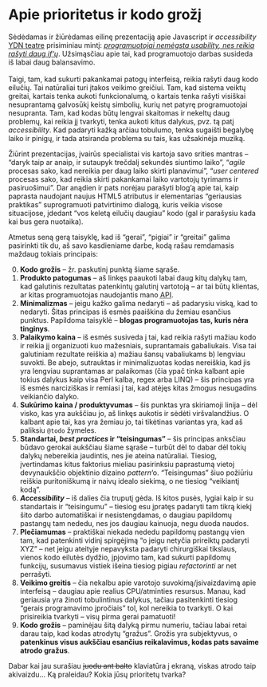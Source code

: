 # Apie prioritetus ir kodo grožį

<p>Sėdėdamas ir žiūrėdamas eilinę prezentaciją apie Javascript ir <i>accessibility</i> <a href="http://developer.yahoo.net/blogs/theater/">YDN teatre</a> prisiminiau mintį: <em><a href="http://www.sadauskas.lt/index.php/2007/04/09/usability-ir-programuotojai/">programuotojai nemėgsta <i>usability</i>, nes reikia rašyti daug <i>if</i>‘ų</a></em>. Užsimąsčiau apie tai, kad programuotojo darbas susideda iš labai daug balansavimo.<br>
<span id="more-280"></span><br>
Taigi, tam, kad sukurti pakankamai patogų interfeisą, reikia rašyti daug kodo eilučių. Tai natūraliai turi įtakos veikimo greičiui. Tam, kad sistema veiktų greitai, kartais tenka aukoti funkcionalumą, o kartais tenka rašyti visiškai nesuprantamą galvosūkį keistų simbolių, kurių net patyrę programuotojai nesupranta. Tam, kad kodas būtų lengvai skaitomas ir nekeltų daug problemų, kai reikia jį tvarkyti, tenka aukoti kitus dalykus, pvz. tą patį <i>accessibility</i>. Kad padaryti kažką arčiau tobulumo, tenka sugaišti begalybę laiko ir pinigų, ir tada atsiranda problema su tais, kas užsakinėja muziką.</p>
<p>Žiūrint prezentacijas, įvairūs specialistai vis kartoja savo srities mantras – “daryk taip ar anaip, ir sutaupyk trečdalį sekundės siuntimo laiko”, “<i>agile</i> procesas sako, kad nereikia per daug laiko skirti planavimui”, “<i>user centered</i> procesas sako, kad reikia skirti pakankamai laiko vartotojų tyrimams ir pasiruošimui”. Dar anądien ir pats norėjau parašyti blog’ą apie tai, kaip paprasta naudojant naujus HTML5 atributus ir elementarias “geriausias praktikas” suprogramuoti patvirtinimo dialogą, kuris veikia visose situacijose, įdedant “vos keletą eilučių daugiau” kodo (gal ir parašysiu kada kai bus gera nuotaika).</p>
<p>Atmetus seną gerą taisyklę, kad iš “gerai”, “pigiai” ir “greitai” galima pasirinkti tik du, aš savo kasdieniame darbe, kodą rašau remdamasis maždaug tokiais principais:</p>
<ol start="0">
<li><strong>Kodo grožis</strong> – žr. paskutinį punktą šiame sąraše.</li>
<li><strong>Produkto patogumas</strong> – aš linkęs paaukoti labai daug kitų dalykų tam, kad galutinis rezultatas patenkintų galutinį vartotoją – ar tai būtų klientas, ar kitas programuotojas naudojantis mano <abbr title="Application Programming Interface">API</abbr>.</li>
<li><strong>Minimalizmas</strong> – jeigu kažko galima nedaryti – aš padarysiu viską, kad to nedaryti. Šitas principas iš esmės paaiškina du žemiau esančius punktus. Papildoma taisyklė – <strong>blogas programuotojas tas, kuris nėra tinginys</strong>.</li>
<li><strong>Palaikymo kaina</strong> – iš esmės susiveda į tai, kad reikia rašyti mažiau kodo ir reikia jį organizuoti kuo mažesniais, suprantamais gabaliukais. Visa tai galutiniam rezultate reiškia a) mažiau šansų vabaliukams b) lengviau suvokti. Be abejo, sutrauktas ir minimalizuotas kodas nereiškia, kad jis yra lengviau suprantamas ar palaikomas (čia ypač tinka kalbant apie tokius dalykus kaip visa Perl kalba, regex arba LINQ) – šis principas yra iš esmės narciziškas ir remiasi į tai, kad atėjęs kitas žmogus nesugadins veikiančio dalyko.</li>
<li><strong>Sukūrimo kaina / produktyvumas</strong> – šis punktas yra skiriamoji linija – dėl visko, kas yra aukščiau jo, aš linkęs aukotis ir sėdėti viršvalandžius. O kalbant apie tai, kas yra žemiau jo, tai tikėtinas variantas yra, kad aš paliksiu <code>@todo</code> žymeles.</li>
<li><strong>Standartai, <i>best practices</i> ir “teisingumas”</strong> – šis principas anksčiau būdavo gerokai aukščiau šiame sąraše – turbūt dėl to dabar dėl tokių dalykų nebereikia jaudintis, nes jie ateina natūraliai. Tiesiog, įvertindamas kitus faktorius mieliau pasirinksiu paprastumą vietoj devynaukščio objektinio dizaino <i>pattern</i>‘o. “Teisingumas” šiuo požiūriu reiškia puritoniškumą ir naivų idealo siekimą, o ne tiesiog “veikiantį kodą”.</li>
<li><strong><i>Accessibility</i></strong> – iš dalies čia truputį gėda. Iš kitos pusės, lygiai kaip ir su standartais ir “teisingumu” – tiesiog esu įpratęs padaryti tam tikrą kiekį šito darbo automatiškai ir nesistengdamas, o daugiau papildomų pastangų tam nededu, nes jos daugiau kainuoja, negu duoda naudos.</li>
<li><strong>Plečiamumas</strong> – praktiškai niekada nededu papildomų pastangų vien tam, kad patenkinti vidinį spirgėjimą “o jeigu netyčia prireiktų padaryti XYZ” – net jeigu ateityje nepavyksta padaryti chirurgiškai tikslaus, vienos kodo eilutės dydžio, įpjovimo tam, kad sukurti papildomų funkcijų, susumavus vistiek išeina tiesiog pigiau <i>refactorinti</i> ar net perrašyti.</li>
<li><strong>Veikimo greitis</strong> – čia nekalbu apie varotojo suvokimą/įsivaizdavimą apie interfeisą – daugiau apie realius CPU/atminties resursus. Manau, kad geriausia yra žinoti tobulintinus dalykus, tačiau pasitenkinti tiesiog “gerais programavimo įpročiais” tol, kol nereikia to tvarkyti. O kai prisireikia tvarkyti – visų pirma gerai pamatuoti!</li>
<li><strong>Kodo grožis</strong> – paminėjau šitą dalyką pirmu numeriu, tačiau labai retai darau taip, kad kodas atrodytų “gražus”. Grožis yra subjektyvus, o <strong>patenkinus visus aukščiau esančius reikalavimus, kodas pats savaime atrodo gražus</strong>.</li>
</ol>
<p>Dabar kai jau surašiau <del>juodu ant balto</del> klaviatūra į ekraną, viskas atrodo taip akivaizdu… Ką praleidau? Kokia jūsų prioritetų tvarka?</p>